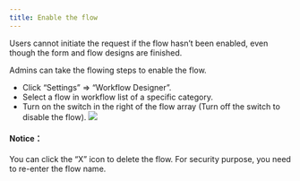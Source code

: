 ```yaml
---
title: Enable the flow
---
```


Users cannot initiate the request if the flow hasn’t been enabled, even though the form and flow designs are finished.

Admins can take the flowing steps to enable the flow.
- Click “Settings” => “Workflow Designer”.
- Select a flow in workflow list of a specific category.
- Turn on the switch in the right of the flow array (Turn off the switch to disable the flow).
![](/assets/us/workflow/20.png)

#### Notice：
You can click the “X” icon to delete the flow. For security purpose, you need to re-enter the flow name. 

